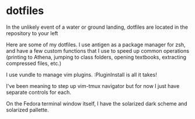 # dotfiles
In the unlikely event of a water or ground landing, dotfiles are located in the repository to your left

Here are some of my dotfiles. I use antigen as a package manager for zsh, and have a few custom functions that I use 
to speed up common operations (printing to Athena, jumping to class folders, opening textbooks, extracting compressed files, etc.)

I use vundle to manage vim plugins. :PluginInstall is all it takes!

I've been meaning to step up vim-tmux navigator but for now I just have separate controls for each. 

On the Fedora terminal window itself, I have the solarized dark scheme and solarized pallette. 
